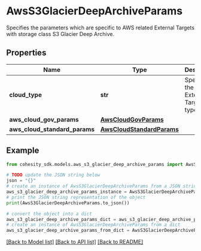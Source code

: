 # AwsS3GlacierDeepArchiveParams

Specifies the parameters which are specific to AWS related External Targets with storage class S3 Glacier Deep Archive.

## Properties

Name | Type | Description | Notes
------------ | ------------- | ------------- | -------------
**cloud_type** | **str** | Specifies the AWS External Target type. | 
**aws_cloud_gov_params** | [**AwsCloudGovParams**](AwsCloudGovParams.md) |  | [optional] 
**aws_cloud_standard_params** | [**AwsCloudStandardParams**](AwsCloudStandardParams.md) |  | [optional] 

## Example

```python
from cohesity_sdk.models.aws_s3_glacier_deep_archive_params import AwsS3GlacierDeepArchiveParams

# TODO update the JSON string below
json = "{}"
# create an instance of AwsS3GlacierDeepArchiveParams from a JSON string
aws_s3_glacier_deep_archive_params_instance = AwsS3GlacierDeepArchiveParams.from_json(json)
# print the JSON string representation of the object
print(AwsS3GlacierDeepArchiveParams.to_json())

# convert the object into a dict
aws_s3_glacier_deep_archive_params_dict = aws_s3_glacier_deep_archive_params_instance.to_dict()
# create an instance of AwsS3GlacierDeepArchiveParams from a dict
aws_s3_glacier_deep_archive_params_from_dict = AwsS3GlacierDeepArchiveParams.from_dict(aws_s3_glacier_deep_archive_params_dict)
```
[[Back to Model list]](../README.md#documentation-for-models) [[Back to API list]](../README.md#documentation-for-api-endpoints) [[Back to README]](../README.md)


